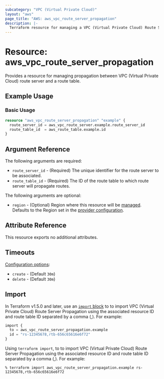 ```yaml
---
subcategory: "VPC (Virtual Private Cloud)"
layout: "aws"
page_title: "AWS: aws_vpc_route_server_propagation"
description: |-
  Terraform resource for managing a VPC (Virtual Private Cloud) Route Server Propagation.
---
```

# Resource: aws_vpc_route_server_propagation

  Provides a resource for managing propagation between VPC (Virtual Private Cloud) route server and a route table.

## Example Usage

### Basic Usage

```terraform
resource "aws_vpc_route_server_propagation" "example" {
  route_server_id = aws_vpc_route_server.example.route_server_id
  route_table_id  = aws_route_table.example.id
}
```

## Argument Reference

The following arguments are required:

* `route_server_id` - (Required) The unique identifier for the route server to be associated.
* `route_table_id` - (Required) The ID of the route table to which route server will propagate routes.

The following arguments are optional:

* `region` - (Optional) Region where this resource will be [managed](https://docs.aws.amazon.com/general/latest/gr/rande.html#regional-endpoints). Defaults to the Region set in the [provider configuration](https://registry.terraform.io/providers/hashicorp/aws/latest/docs#aws-configuration-reference).

## Attribute Reference

This resource exports no additional attributes.

## Timeouts

[Configuration options](https://developer.hashicorp.com/terraform/language/resources/syntax#operation-timeouts):

* `create` - (Default `30m`)
* `delete` - (Default `30m`)

## Import

In Terraform v1.5.0 and later, use an [`import` block](https://developer.hashicorp.com/terraform/language/import) to  to import VPC (Virtual Private Cloud) Route Server Propagation using the associated resource ID and route table ID separated by a comma (,). For example:

```terraform
import {
  to = aws_vpc_route_server_propagation.example
  id = "rs-12345678,rtb-656c65616e6f72"
}
```

Using `terraform import`, to  to import VPC (Virtual Private Cloud) Route Server Propagation using the associated resource ID and route table ID separated by a comma (,). For example:

```console
% terraform import aws_vpc_route_server_propagation.example rs-12345678,rtb-656c65616e6f72
```
